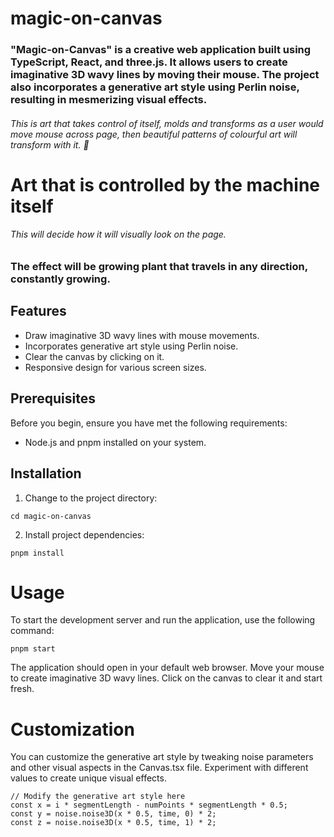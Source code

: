 # magic-on-canvas

### "Magic-on-Canvas" is a creative web application built using TypeScript, React, and three.js. It allows users to create imaginative 3D wavy lines by moving their mouse. The project also incorporates a generative art style using Perlin noise, resulting in mesmerizing visual effects.

###### This is art that takes control of itself, molds and transforms as a user would move mouse across page, then beautiful patterns of colourful art will transform with it. :art:

# Art that is controlled by the machine itself

###### This will decide how it will visually look on the page.

### The effect will be growing plant that travels in any direction, constantly growing.

## Features

- Draw imaginative 3D wavy lines with mouse movements.
- Incorporates generative art style using Perlin noise.
- Clear the canvas by clicking on it.
- Responsive design for various screen sizes.

## Prerequisites

Before you begin, ensure you have met the following requirements:

- Node.js and pnpm installed on your system.

## Installation

1. Change to the project directory:

```
cd magic-on-canvas
```

2. Install project dependencies:

```
pnpm install
```

# Usage

To start the development server and run the application, use the following command:

```
pnpm start
```

The application should open in your default web browser. Move your mouse to create imaginative 3D wavy lines. Click on the canvas to clear it and start fresh.

# Customization

You can customize the generative art style by tweaking noise parameters and other visual aspects in the Canvas.tsx file. Experiment with different values to create unique visual effects.

```
// Modify the generative art style here
const x = i * segmentLength - numPoints * segmentLength * 0.5;
const y = noise.noise3D(x * 0.5, time, 0) * 2;
const z = noise.noise3D(x * 0.5, time, 1) * 2;
```
